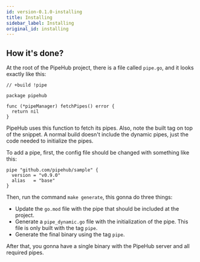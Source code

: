 ```yaml
---
id: version-0.1.0-installing
title: Installing
sidebar_label: Installing
original_id: installing
---
```


## How it's done?
At the root of the PipeHub project, there is a file called `pipe.go`, and it looks exactly like this:

```golang
// +build !pipe

package pipehub

func (*pipeManager) fetchPipes() error {
  return nil
}
```

PipeHub uses this function to fetch its pipes. Also, note the built tag on top of the snippet. A normal build doesn't include the dynamic pipes, just the code needed to initialize the pipes.

To add a pipe, first, the config file should be changed with something like this:
```
pipe "github.com/pipehub/sample" {
  version = "v0.9.0"
  alias   = "base"
}
```

Then, run the command `make generate`, this gonna do three things:
* Update the `go.mod` file with the pipe that should be included at the project.
* Generate a `pipe_dynamic.go` file with the initialization of the pipe. This file is only built with the tag `pipe`.
* Generate the final binary using the tag `pipe`.

After that, you gonna have a single binary with the PipeHub server and all required pipes.